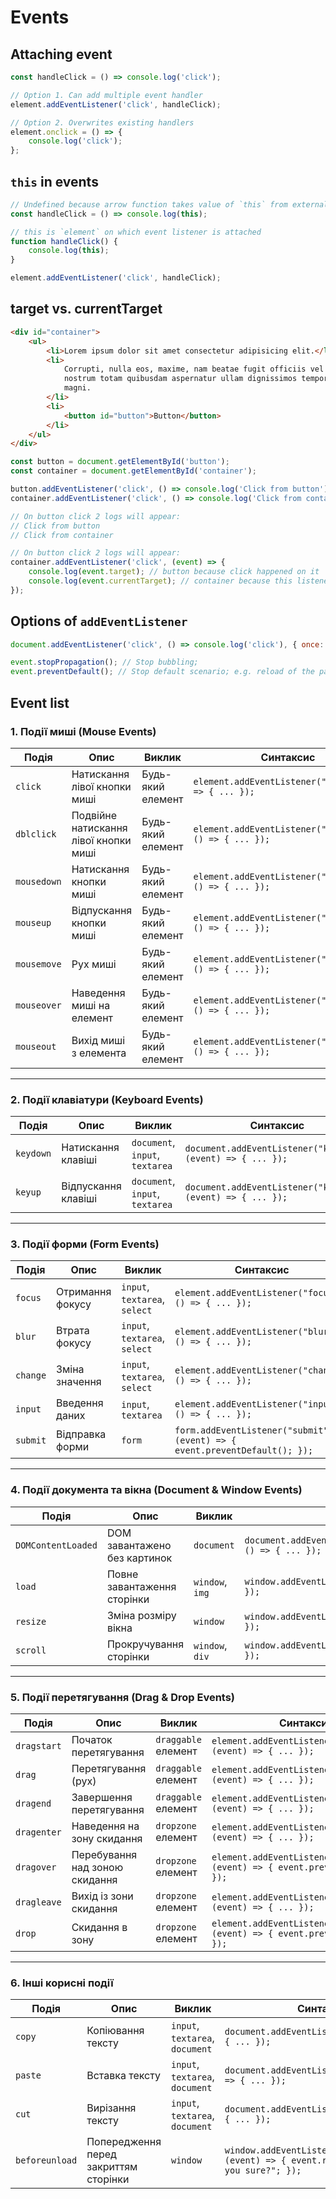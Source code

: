 # Events

## Attaching event

```js
const handleClick = () => console.log('click');

// Option 1. Can add multiple event handler
element.addEventListener('click', handleClick);

// Option 2. Overwrites existing handlers
element.onclick = () => {
    console.log('click');
};
```

## `this` in events

```js
// Undefined because arrow function takes value of `this` from external scope
const handleClick = () => console.log(this);

// this is `element` on which event listener is attached
function handleClick() {
    console.log(this);
}

element.addEventListener('click', handleClick);
```

## target vs. currentTarget

```html
<div id="container">
    <ul>
        <li>Lorem ipsum dolor sit amet consectetur adipisicing elit.</li>
        <li>
            Corrupti, nulla eos, maxime, nam beatae fugit officiis vel veritatis exercitationem
            nostrum totam quibusdam aspernatur ullam dignissimos temporibus harum fugiat facere
            magni.
        </li>
        <li>
            <button id="button">Button</button>
        </li>
    </ul>
</div>
```

```js
const button = document.getElementById('button');
const container = document.getElementById('container');

button.addEventListener('click', () => console.log('Click from button'));
container.addEventListener('click', () => console.log('Click from container'));

// On button click 2 logs will appear:
// Click from button
// Click from container

// On button click 2 logs will appear:
container.addEventListener('click', (event) => {
    console.log(event.target); // button because click happened on it
    console.log(event.currentTarget); // container because this listener belongs to it
});
```

## Options of `addEventListener`

```js
document.addEventListener('click', () => console.log('click'), { once: true });
```

```js
event.stopPropagation(); // Stop bubbling;
event.preventDefault(); // Stop default scenario; e.g. reload of the page on form submission
```

## Event list

### **1. Події миші (Mouse Events)**

| Подія       | Опис                                  | Виклик            | Синтаксис                                               |
| ----------- | ------------------------------------- | ----------------- | ------------------------------------------------------- |
| `click`     | Натискання лівої кнопки миші          | Будь-який елемент | `element.addEventListener("click", () => { ... });`     |
| `dblclick`  | Подвійне натискання лівої кнопки миші | Будь-який елемент | `element.addEventListener("dblclick", () => { ... });`  |
| `mousedown` | Натискання кнопки миші                | Будь-який елемент | `element.addEventListener("mousedown", () => { ... });` |
| `mouseup`   | Відпускання кнопки миші               | Будь-який елемент | `element.addEventListener("mouseup", () => { ... });`   |
| `mousemove` | Рух миші                              | Будь-який елемент | `element.addEventListener("mousemove", () => { ... });` |
| `mouseover` | Наведення миші на елемент             | Будь-який елемент | `element.addEventListener("mouseover", () => { ... });` |
| `mouseout`  | Вихід миші з елемента                 | Будь-який елемент | `element.addEventListener("mouseout", () => { ... });`  |

---

### **2. Події клавіатури (Keyboard Events)**

| Подія     | Опис                | Виклик                          | Синтаксис                                                   |
| --------- | ------------------- | ------------------------------- | ----------------------------------------------------------- |
| `keydown` | Натискання клавіші  | `document`, `input`, `textarea` | `document.addEventListener("keydown", (event) => { ... });` |
| `keyup`   | Відпускання клавіші | `document`, `input`, `textarea` | `document.addEventListener("keyup", (event) => { ... });`   |

---

### **3. Події форми (Form Events)**

| Подія    | Опис             | Виклик                        | Синтаксис                                                                  |
| -------- | ---------------- | ----------------------------- | -------------------------------------------------------------------------- |
| `focus`  | Отримання фокусу | `input`, `textarea`, `select` | `element.addEventListener("focus", () => { ... });`                        |
| `blur`   | Втрата фокусу    | `input`, `textarea`, `select` | `element.addEventListener("blur", () => { ... });`                         |
| `change` | Зміна значення   | `input`, `textarea`, `select` | `element.addEventListener("change", () => { ... });`                       |
| `input`  | Введення даних   | `input`, `textarea`           | `element.addEventListener("input", () => { ... });`                        |
| `submit` | Відправка форми  | `form`                        | `form.addEventListener("submit", (event) => { event.preventDefault(); });` |

---

### **4. Події документа та вікна (Document & Window Events)**

| Подія              | Опис                         | Виклик          | Синтаксис                                                       |
| ------------------ | ---------------------------- | --------------- | --------------------------------------------------------------- |
| `DOMContentLoaded` | DOM завантажено без картинок | `document`      | `document.addEventListener("DOMContentLoaded", () => { ... });` |
| `load`             | Повне завантаження сторінки  | `window`, `img` | `window.addEventListener("load", () => { ... });`               |
| `resize`           | Зміна розміру вікна          | `window`        | `window.addEventListener("resize", () => { ... });`             |
| `scroll`           | Прокручування сторінки       | `window`, `div` | `window.addEventListener("scroll", () => { ... });`             |

---

### **5. Події перетягування (Drag & Drop Events)**

| Подія       | Опис                           | Виклик              | Синтаксис                                                                       |
| ----------- | ------------------------------ | ------------------- | ------------------------------------------------------------------------------- |
| `dragstart` | Початок перетягування          | `draggable` елемент | `element.addEventListener("dragstart", (event) => { ... });`                    |
| `drag`      | Перетягування (рух)            | `draggable` елемент | `element.addEventListener("drag", (event) => { ... });`                         |
| `dragend`   | Завершення перетягування       | `draggable` елемент | `element.addEventListener("dragend", (event) => { ... });`                      |
| `dragenter` | Наведення на зону скидання     | `dropzone` елемент  | `element.addEventListener("dragenter", (event) => { ... });`                    |
| `dragover`  | Перебування над зоною скидання | `dropzone` елемент  | `element.addEventListener("dragover", (event) => { event.preventDefault(); });` |
| `dragleave` | Вихід із зони скидання         | `dropzone` елемент  | `element.addEventListener("dragleave", (event) => { ... });`                    |
| `drop`      | Скидання в зону                | `dropzone` елемент  | `element.addEventListener("drop", (event) => { event.preventDefault(); });`     |

---

### **6. Інші корисні події**

| Подія          | Опис                                  | Виклик                          | Синтаксис                                                                                       |
| -------------- | ------------------------------------- | ------------------------------- | ----------------------------------------------------------------------------------------------- |
| `copy`         | Копіювання тексту                     | `input`, `textarea`, `document` | `document.addEventListener("copy", () => { ... });`                                             |
| `paste`        | Вставка тексту                        | `input`, `textarea`, `document` | `document.addEventListener("paste", () => { ... });`                                            |
| `cut`          | Вирізання тексту                      | `input`, `textarea`, `document` | `document.addEventListener("cut", () => { ... });`                                              |
| `beforeunload` | Попередження перед закриттям сторінки | `window`                        | `window.addEventListener("beforeunload", (event) => { event.returnValue = "Are you sure?"; });` |
